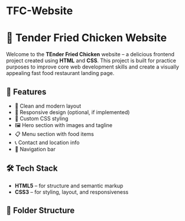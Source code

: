 # TFC-Website
# 🍗 Tender Fried Chicken Website

Welcome to the **TEnder Fried Chicken** website – a delicious frontend project created using **HTML** and **CSS**. This project is built for practice purposes to improve core web development skills and create a visually appealing fast food restaurant landing page.


## 🚀 Features

- 🍔 Clean and modern layout
- 📱 Responsive design (optional, if implemented)
- 🎨 Custom CSS styling
- 🖼️ Hero section with images and tagline
- 📋 Menu section with food items
- 📞 Contact and location info
- 🔗 Navigation bar

## 🛠️ Tech Stack

- **HTML5** – for structure and semantic markup  
- **CSS3** – for styling, layout, and responsiveness

## 📂 Folder Structure
